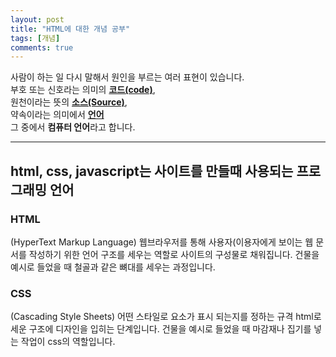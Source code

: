 ```yaml
---
layout: post
title: "HTML에 대한 개념 공부"
tags: [개념]
comments: true
---
```


사람이 하는 일
다시 말해서
원인을 부르는 여러 표현이 있습니다.<br>
부호 또는 신호라는 의미의 <strong><u>코드(code)</u></strong>, <br>
원천이라는 뜻의 <strong><u>소스(Source)</u></strong>, <br>
약속이라는 의미에서 <strong><u>언어</u></strong> <br>
그 중에서 <strong>컴퓨터 언어</strong>라고 합니다.

--- 

## html, css, javascript는 사이트를 만들때 사용되는 프로그래밍 언어
  <p>
  
  ### HTML 
  (HyperText Markup Language)
  웹브라우저를 통해 사용자(이용자에게 보이는 웹 문서를 작성하기 위한 언어
  구조를 세우는 역할로 사이트의 구성물로 채워집니다.
  건물을 예시로 들었을 때 철골과 같은 뼈대를 세우는 과정입니다.
  </p>
  
  ### CSS 
  (Cascading Style Sheets)
  어떤 스타일로 요소가 표시 되는지를 정하는 규격
  html로 세운 구조에 디자인을 입히는 단계입니다.
  건물을 예시로 들었을 때 마감재나 집기를 넣는 작업이 css의 역할입니다.
